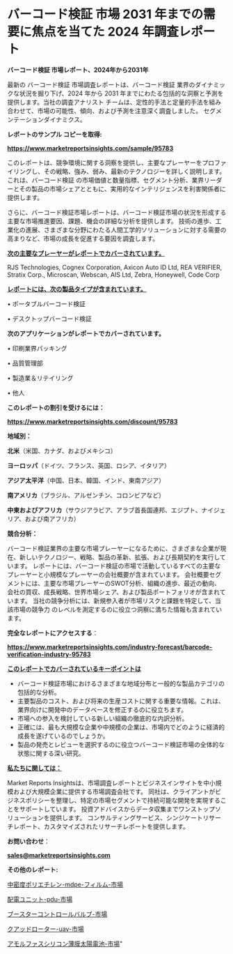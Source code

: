 # バーコード検証 市場 2031 年までの需要に焦点を当てた 2024 年調査レポート

<strong>バーコード検証 市場レポート、2024年から2031年</strong>

最新の バーコード検証 市場調査レポートは、バーコード検証 業界のダイナミックな状況を掘り下げ、2024 年から 2031 年までにわたる包括的な洞察と予測を提供します。当社の調査アナリスト チームは、定性的手法と定量的手法を組み合わせて、市場の可能性、傾向、および予測を注意深く調査しました。 セグメンテーションダイナミクス。



<strong>レポートのサンプル コピーを取得:</strong> <a href=https://www.marketreportsinsights.com/sample/95783>

<strong><u>https://www.marketreportsinsights.com/sample/95783</u></strong></a>

このレポートは、競争環境に関する洞察を提供し、主要なプレーヤーをプロファイリングし、その戦略、強み、弱み、最新のテクノロジーを詳しく説明します。 これは、バーコード検証 の市場価値と数量指標、セグメント分析、業界リーダーとその製品の市場シェアとともに、実用的なインテリジェンスを利害関係者に提供します。

さらに、バーコード検証市場レポートは、バーコード検証市場の状況を形成する主要な市場推進要因、課題、機会の詳細な分析を提供します。 技術の進歩、工業化の進展、さまざまな分野にわたる人間工学的ソリューションに対する需要の高まりなど、市場の成長を促進する要因を調査します。



<strong><u>次の主要なプレーヤーがレポートでカバーされています。</u></strong>

RJS Technologies, Cognex Corporation, Axicon Auto ID Ltd, REA VERIFIER, Stratix Corp., Microscan, Webscan, AIS Ltd, Zebra, Honeywell, Code Corp



<strong><u><b>レポートには、次の製品タイプが含まれています。</b></u></strong>

• ポータブルバーコード検証

• デスクトップバーコード検証



<strong><b>次のアプリケーションがレポートでカバーされています。</b></strong>

• 印刷業界パッキング

• 品質管理部

• 製造業＆リテイリング

• 他人



<strong><b>このレポートの割引を受けるには：</b></strong><a href=https://www.marketreportsinsights.com/discount/95783>

<strong><u>https://www.marketreportsinsights.com/discount/95783</u></strong></a>



<strong>地域別：</strong>



<strong>北米</strong>（米国、カナダ、およびメキシコ）



<strong>ヨーロッパ</strong>（ドイツ、フランス、英国、ロシア、イタリア）



<strong>アジア太平洋</strong>（中国、日本、韓国、インド、東南アジア）



<strong>南アメリカ</strong>（ブラジル、アルゼンチン、コロンビアなど）



<strong>中東およびアフリカ</strong>（サウジアラビア、アラブ首長国連邦、エジプト、ナイジェリア、および南アフリカ）



<strong>競合分析：</strong>

バーコード検証業界の主要な市場プレーヤーになるために、さまざまな企業が現在、新しいテクノロジー、戦略、製品の革新、拡張、および長期契約を実行しています。 レポートには、バーコード検証の市場で活動しているすべての主要なプレーヤーと小規模なプレーヤーの会社概要が含まれています。 会社概要セグメントには、主要な市場プレーヤーのSWOT分析、組織の進歩、最近の動向、会社の買収、成長戦略、世界市場シェア、および製品ポートフォリオが含まれています。 当社の競争分析には、新規参入者が市場リスクと課題を特定して、当該市場の競争力 のレベルを測定するのに役立つ洞察に満ちた情報も含まれています。



<strong>完全なレポートにアクセスする</strong>：

<a href=https://www.marketreportsinsights.com/industry-forecast/barcode-verification-industry-95783>

<strong><u>https://www.marketreportsinsights.com/industry-forecast/barcode-verification-industry-95783</u></strong></a>



<strong><u><b>このレポートでカバーされているキーポイントは</b></u></strong>
<ul>
  <li>バーコード検証市場におけるさまざまな地域分布と一般的な製品カテゴリの包括的な分析。</li>
  <li>主要製品のコスト、および将来の生産コストに関する重要な情報。これは、業界向けに開発中のデータベースを修正するのに役立ちます。</li>
  <li>市場への参入を検討している新しい組織の徹底的な内訳分析。</li>
  <li>正確には、最も大規模な企業や中規模の企業は、市場内でどのように経済的成長を遂げているのでしょうか。</li>
  <li>製品の発売とレビューを選択するのに役立つバーコード検証市場の全体的な状態に関する深い研究。</li>
</ul>


<strong><u><b>私たちに関しては：</b></u></strong>

Market Reports Insightsは、市場調査レポートとビジネスインサイトを中小規模および大規模企業に提供する市場調査会社です。 同社は、クライアントがビジネスポリシーを整理し、特定の市場セグメントで持続可能な開発を実現することをサポートしています。 投資アドバイスからデータ収集までワンストップソリューションを提供します。 コンサルティングサービス、シンジケートリサーチレポート、カスタマイズされたリサーチレポートを提供します。



<strong><b>お問い合わせ</b></strong>：

<a href=mailto:sales@marketreportsinsights.com>

<strong><u>sales@marketreportsinsights.com</u></strong></a>



<strong>その他のレポート:</strong>

<a href=https://www.linkedin.com/pulse/中密度ポリエチレン-mdpe-フィルム-市場-2030-年までの需要に焦点を当てた-5k8kf/>中密度ポリエチレン-mdpe-フィルム-市場</a>

<a href=https://www.linkedin.com/pulse/配電ユニット-pdu-市場-2023-収益と成長ドライバー-2030-analytics-achievers-24-analysis-xkbsc/>配電ユニット-pdu-市場</a>

<a href=https://www.linkedin.com/pulse/ブースターコントロールバルブ-市場-2023-総合分析と事業成長戦略-2030-vwrsf/>ブースターコントロールバルブ-市場</a>

<a href=https://www.linkedin.com/pulse/クアッドローター-uav-市場-2023-推進要因と成長機会-2030-cmetf/>クアッドローター-uav-市場</a>

<a href=https://www.linkedin.com/pulse/アモルファスシリコン薄膜太陽電池-市場-2023-swot-分析と成長率-qtnnf/>アモルファスシリコン薄膜太陽電池-市場</a>"
